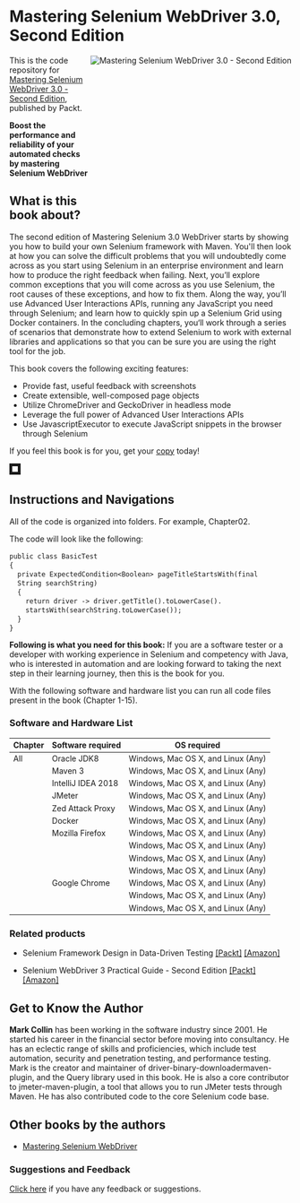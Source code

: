 # Mastering Selenium WebDriver 3.0, Second Edition

<a href="https://www.packtpub.com/web-development/mastering-selenium-webdriver-30-second-edition?utm_source=GitHub&utm_medium=repository&utm_campaign=9781788299671"><img src="https://d1ldz4te4covpm.cloudfront.net/sites/default/files/imagecache/ppv4_main_book_cover/B07967_New_cover.png" alt="Mastering Selenium WebDriver 3.0 - Second Edition" height="256px" align="right"></a>

This is the code repository for [Mastering Selenium WebDriver 3.0 - Second Edition](https://www.packtpub.com/web-development/mastering-selenium-webdriver-30-second-edition?utm_source=GitHub&utm_medium=repository&utm_campaign=9781788299671), published by Packt.

**Boost the performance and reliability of your automated checks by mastering Selenium WebDriver**

## What is this book about?
The second edition of Mastering Selenium 3.0 WebDriver starts by showing you how to build your own Selenium framework with Maven. You'll then look at how you can solve the difficult problems that you will undoubtedly come across as you start using Selenium in an enterprise environment and learn how to produce the right feedback when failing. Next, you’ll explore common exceptions that you will come across as you use Selenium, the root causes of these exceptions, and how to fix them. Along the way, you’ll use Advanced User Interactions APIs, running any JavaScript you need through Selenium; and learn how to quickly spin up a Selenium Grid using Docker containers. In the concluding chapters, you‘ll work through a series of scenarios that demonstrate how to extend Selenium to work with external libraries and applications so that you can be sure you are using the right tool for the job.

This book covers the following exciting features: 
* Provide fast, useful feedback with screenshots
* Create extensible, well-composed page objects
* Utilize ChromeDriver and GeckoDriver in headless mode
* Leverage the full power of Advanced User Interactions APIs
* Use JavascriptExecutor to execute JavaScript snippets in the browser through Selenium

If you feel this book is for you, get your [copy](https://www.amazon.com/dp/1788299671) today!

<a href="https://www.packtpub.com/?utm_source=github&utm_medium=banner&utm_campaign=GitHubBanner"><img src="https://raw.githubusercontent.com/PacktPublishing/GitHub/master/GitHub.png" 
alt="https://www.packtpub.com/" border="5" /></a>


## Instructions and Navigations
All of the code is organized into folders. For example, Chapter02.

The code will look like the following:
```
public class BasicTest 
{
  private ExpectedCondition<Boolean> pageTitleStartsWith(final
  String searchString) 
  {
    return driver -> driver.getTitle().toLowerCase().
    startsWith(searchString.toLowerCase());
  }
}
```

**Following is what you need for this book:**
If you are a software tester or a developer with working experience in Selenium and competency with Java, who is interested in automation and are looking forward to taking the next step in their learning journey, then this is the book for you.

With the following software and hardware list you can run all code files present in the book (Chapter 1-15).

### Software and Hardware List

| Chapter | Software required                   | OS required                        |
| --------| ------------------------------------| -----------------------------------|
|  All    |Oracle JDK8                           | Windows, Mac OS X, and Linux (Any) |
|         | Maven 3                              | Windows, Mac OS X, and Linux (Any) |
|         | IntelliJ IDEA 2018                   | Windows, Mac OS X, and Linux (Any) |
|         | JMeter                               | Windows, Mac OS X, and Linux (Any) |
|         | Zed Attack Proxy                     | Windows, Mac OS X, and Linux (Any) |
|         | Docker                               | Windows, Mac OS X, and Linux (Any) |
|         | Mozilla Firefox                      | Windows, Mac OS X, and Linux (Any) |
|         |                                      | Windows, Mac OS X, and Linux (Any) |
|         |                                      | Windows, Mac OS X, and Linux (Any) |
|         |                                      | Windows, Mac OS X, and Linux (Any) |
|         | Google Chrome                        | Windows, Mac OS X, and Linux (Any) |
|         |                                      | Windows, Mac OS X, and Linux (Any) |
|         |                                      | Windows, Mac OS X, and Linux (Any) |




### Related products 
* Selenium Framework Design in Data-Driven Testing [[Packt]](https://www.packtpub.com/web-development/selenium-framework-design-data-driven-testing) [[Amazon]](https://www.amazon.in/Selenium-Framework-Design-Data-Driven-Testing/dp/1788473574)

* Selenium WebDriver 3 Practical Guide - Second Edition [[Packt]](https://www.packtpub.com/web-development/selenium-webdriver-3-practical-guide-second-edition) [[Amazon]](https://www.amazon.in/Selenium-WebDriver-Practical-Guide-automation-ebook/dp/B07BJKWB1J)

## Get to Know the Author
**Mark Collin**
has been working in the software industry since 2001. He started his career in the financial sector before moving into consultancy. He has an eclectic range of skills and proficiencies, which include test automation, security and penetration testing, and
performance testing. Mark is the creator and maintainer of driver-binary-downloadermaven-plugin, and the Query library used in this book. He is also a core contributor to jmeter-maven-plugin, a tool that allows you to run JMeter tests through Maven. He has also
contributed code to the core Selenium code base.


## Other books by the authors
* [Mastering Selenium WebDriver](https://www.packtpub.com/web-development/mastering-selenium-webdriver?utm_source=GitHub&utm_medium=repository&utm_campaign=9781784394356)

### Suggestions and Feedback
[Click here](https://docs.google.com/forms/d/e/1FAIpQLSdy7dATC6QmEL81FIUuymZ0Wy9vH1jHkvpY57OiMeKGqib_Ow/viewform) if you have any feedback or suggestions.
